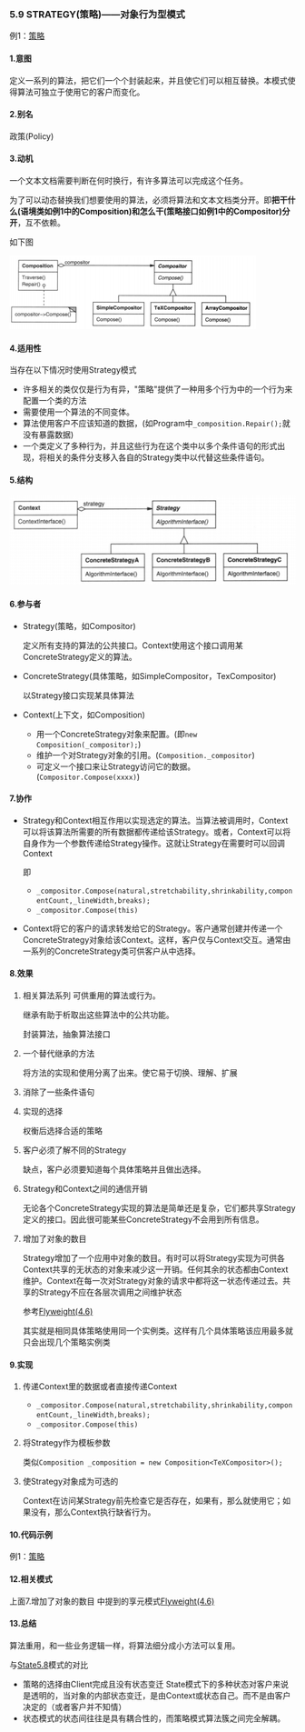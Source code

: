 ### 5.9 STRATEGY(策略)——对象行为型模式

例1：[策略](code/5.9策略/例1)

#### 1.意图

定义一系列的算法，把它们一个个封装起来，并且使它们可以相互替换。本模式使得算法可独立于使用它的客户而变化。

#### 2.别名

政策(Policy)

#### 3.动机

一个文本文档需要判断在何时换行，有许多算法可以完成这个任务。

为了可以动态替换我们想要使用的算法，必须将算法和文本文档类分开。即**把干什么(语境类如例1中的Composition)和怎么干(策略接口如例1中的Compositor)分开**，互不依赖。

如下图

![](pic/34.png)

#### 4.适用性

当存在以下情况时使用Strategy模式

* 许多相关的类仅仅是行为有异，"策略"提供了一种用多个行为中的一个行为来配置一个类的方法
* 需要使用一个算法的不同变体。
* 算法使用客户不应该知道的数据，(如Program中`_composition.Repair();`就没有暴露数据)
* 一个类定义了多种行为，并且这些行为在这个类中以多个条件语句的形式出现，将相关的条件分支移入各自的Strategy类中以代替这些条件语句。

#### 5.结构

![](pic/35.png)

#### 6.参与者

* Strategy(策略，如Compositor)

  定义所有支持的算法的公共接口。Context使用这个接口调用某ConcreteStrategy定义的算法。

* ConcreteStrategy(具体策略，如SimpleCompositor，TexCompositor)

  以Strategy接口实现某具体算法

* Context(上下文，如Composition)

  * 用一个ConcreteStrategy对象来配置。(即`new Composition(_compositor);`)
  * 维护一个对Strategy对象的引用。(`Composition._compositor`)
  * 可定义一个接口来让Strategy访问它的数据。(`Compositor.Compose(xxxx)`)

#### 7.协作

* Strategy和Context相互作用以实现选定的算法。当算法被调用时，Context可以将该算法所需要的所有数据都传递给该Strategy。或者，Context可以将自身作为一个参数传递给Strategy操作。这就让Strategy在需要时可以回调Context

  即

  * `_compositor.Compose(natural,stretchability,shrinkability,componentCount,_lineWidth,breaks);`
  * `_compositor.Compose(this)`

* Context将它的客户的请求转发给它的Strategy。客户通常创建并传递一个ConcreteStrategy对象给该Context。这样，客户仅与Context交互。通常由一系列的ConcreteStrategy类可供客户从中选择。

#### 8.效果

1. 相关算法系列 可供重用的算法或行为。

   继承有助于析取出这些算法中的公共功能。

   封装算法，抽象算法接口

2. 一个替代继承的方法 

   将方法的实现和使用分离了出来。使它易于切换、理解、扩展

3. 消除了一些条件语句

4. 实现的选择 

   权衡后选择合适的策略

5. 客户必须了解不同的Strategy 

   缺点，客户必须要知道每个具体策略并且做出选择。

6. Strategy和Context之间的通信开销

   无论各个ConcreteStrategy实现的算法是简单还是复杂，它们都共享Strategy定义的接口。因此很可能某些ConcreteStrategy不会用到所有信息。

7. 增加了对象的数目

   Strategy增加了一个应用中对象的数目。有时可以将Strategy实现为可供各Context共享的无状态的对象来减少这一开销。任何其余的状态都由Context维护。Context在每一次对Strategy对象的请求中都将这一状态传递过去。共享的Strategy不应在各层次调用之间维护状态

   参考[Flyweight(4.6)](4.6享元(Flyweight).md)

   其实就是相同具体策略使用同一个实例类。这样有几个具体策略该应用最多就只会出现几个策略实例类

   

#### 9.实现

1. 传递Context里的数据或者直接传递Context
   * `_compositor.Compose(natural,stretchability,shrinkability,componentCount,_lineWidth,breaks);`
   * `_compositor.Compose(this)`

2. 将Strategy作为模板参数

   类似`Composition _composition = new Composition<TeXCompositor>();`

3. 使Strategy对象成为可选的

   Context在访问某Strategy前先检查它是否存在，如果有，那么就使用它；如果没有，那么Context执行缺省行为。

#### 10.代码示例

例1：[策略](code/5.9策略/例1)

#### 12.相关模式

上面7.增加了对象的数目 中提到的享元模式[Flyweight(4.6)](4.6享元(Flyweight).md)

#### 13.总结

算法重用，和一些业务逻辑一样，将算法细分成小方法可以复用。

与[State5.8](5.8状态(State).md)模式的对比

* 策略的选择由Client完成且没有状态变迁
  State模式下的多种状态对客户来说是透明的，当对象的内部状态变迁，是由Context或状态自己。而不是由客户决定的（或者客户并不知情）
* 状态模式的状态间往往是具有耦合性的，而策略模式算法簇之间完全解耦。